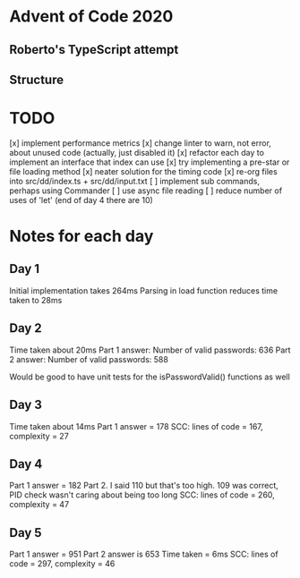 # Advent of Code 2020
## Roberto's TypeScript attempt

## Structure

# TODO
[x] implement performance metrics
[x] change linter to warn, not error, about unused code (actually, just disabled it)
[x] refactor each day to implement an interface that index can use
[x] try implementing a pre-star or file loading method
[x] neater solution for the timing code
[x] re-org files into src/dd/index.ts + src/dd/input.txt
[ ] implement sub commands, perhaps using Commander
[ ] use async file reading
[ ] reduce number of uses of 'let' (end of day 4 there are 10)

# Notes for each day
## Day 1
Initial implementation takes 264ms
Parsing in load function reduces time taken to 28ms

## Day 2
Time taken about 20ms
Part 1 answer: Number of valid passwords: 636
Part 2 answer: Number of valid passwords: 588

Would be good to have unit tests for the isPasswordValid() functions as well

## Day 3
Time taken about 14ms
Part 1 answer = 178
SCC: lines of code = 167, complexity = 27

## Day 4
Part 1 answer = 182
Part 2. I said 110 but that's too high. 109 was correct, PID check wasn't caring about being too long
SCC: lines of code = 260, complexity = 47

## Day 5
Part 1 answer = 951
Part 2 answer is 653
Time taken = 6ms
SCC: lines of code = 297, complexity = 46
